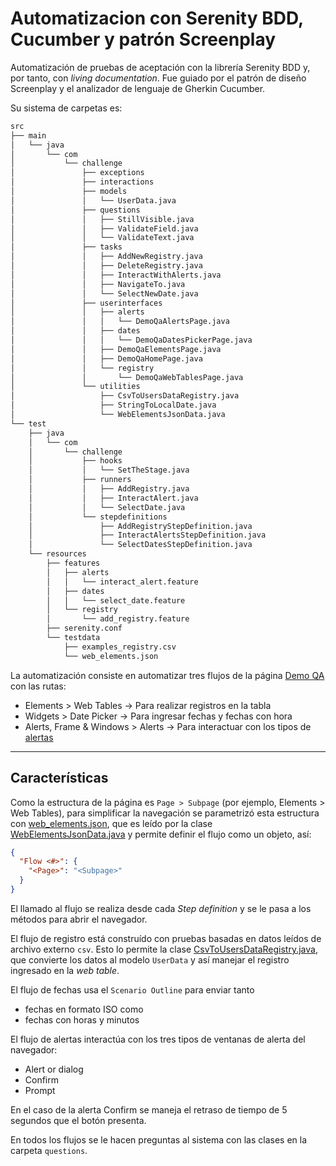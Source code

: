 # Automatizacion con Serenity BDD, Cucumber y patrón Screenplay

Automatización de pruebas de aceptación con la librería Serenity BDD y, por tanto, con _living documentation_. 
Fue guiado por el patrón de diseño Screenplay y el analizador de lenguaje de Gherkin Cucumber.

Su sistema de carpetas es:

```bash
src
├── main
│   └── java
│       └── com
│           └── challenge
│               ├── exceptions
│               ├── interactions
│               ├── models
│               │   └── UserData.java
│               ├── questions
│               │   ├── StillVisible.java
│               │   ├── ValidateField.java
│               │   └── ValidateText.java
│               ├── tasks
│               │   ├── AddNewRegistry.java
│               │   ├── DeleteRegistry.java
│               │   ├── InteractWithAlerts.java
│               │   ├── NavigateTo.java
│               │   └── SelectNewDate.java
│               ├── userinterfaces
│               │   ├── alerts
│               │   │   └── DemoQaAlertsPage.java
│               │   ├── dates
│               │   │   └── DemoQaDatesPickerPage.java
│               │   ├── DemoQaElementsPage.java
│               │   ├── DemoQaHomePage.java
│               │   └── registry
│               │       └── DemoQaWebTablesPage.java
│               └── utilities
│                   ├── CsvToUsersDataRegistry.java
│                   ├── StringToLocalDate.java
│                   └── WebElementsJsonData.java
└── test
    ├── java
    │   └── com
    │       └── challenge
    │           ├── hooks
    │           │   └── SetTheStage.java
    │           ├── runners
    │           │   ├── AddRegistry.java
    │           │   ├── InteractAlert.java
    │           │   └── SelectDate.java
    │           └── stepdefinitions
    │               ├── AddRegistryStepDefinition.java
    │               ├── InteractAlertsStepDefinition.java
    │               └── SelectDatesStepDefinition.java
    └── resources
        ├── features
        │   ├── alerts
        │   │   └── interact_alert.feature
        │   ├── dates
        │   │   └── select_date.feature
        │   └── registry
        │       └── add_registry.feature
        ├── serenity.conf
        └── testdata
            ├── examples_registry.csv
            └── web_elements.json
```

La automatización consiste en automatizar tres flujos de la página [Demo QA](https://demoqa.com/) con las rutas:

* Elements > Web Tables → Para realizar registros en la tabla
* Widgets > Date Picker → Para ingresar fechas y fechas con hora
* Alerts, Frame & Windows > Alerts → Para interactuar con los tipos de [alertas](https://developer.mozilla.org/en-US/docs/Web/API/Window/alert)

-----
## Características

Como la estructura de la página es `Page > Subpage` (por ejemplo, Elements > Web Tables), para simplificar la navegación se parametrizó esta estructura con [web_elements.json](src/test/resources/testdata/web_elements.json),
que es leído por la clase [WebElementsJsonData.java](src/main/java/com/challenge/utilities/WebElementsJsonData.java) y permite definir el flujo como un objeto, así:

```json
{
  "Flow <#>": {
    "<Page>": "<Subpage>"
  }
}
```

El llamado al flujo se realiza desde cada _Step definition_ y se le pasa a los métodos para abrir el navegador.



El flujo de registro está construído con pruebas basadas en datos leídos de archivo externo `csv`.
Esto lo permite la clase [CsvToUsersDataRegistry.java](src/main/java/com/challenge/utilities/CsvToUsersDataRegistry.java), que convierte los datos al modelo `UserData` y así manejar el registro ingresado en la _web table_.


El flujo de fechas usa el `Scenario Outline` para enviar tanto

* fechas en formato ISO como 
* fechas con horas y minutos

El flujo de alertas interactúa con los tres tipos de ventanas de alerta del navegador:

* Alert or dialog
* Confirm
* Prompt

En el caso de la alerta Confirm se maneja el retraso de tiempo de 5 segundos que el botón presenta.

En todos los flujos se le hacen preguntas al sistema con las clases en la carpeta `questions`.